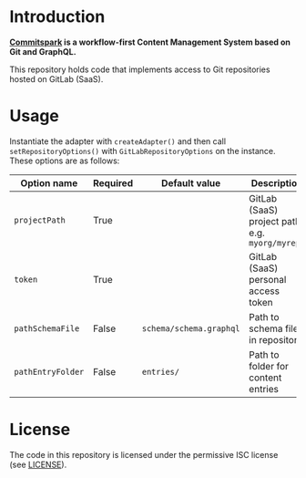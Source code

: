 # Introduction

**[Commitspark](https://commitspark.com) is a workflow-first Content Management System based on Git and GraphQL.**

This repository holds code that implements access to Git repositories hosted on GitLab (SaaS).

# Usage

Instantiate the adapter with `createAdapter()` and then call `setRepositoryOptions()` with `GitLabRepositoryOptions` on
the instance. These options are as follows:

| Option name       | Required | Default value           | Description                                     |
|-------------------|----------|-------------------------|-------------------------------------------------|
| `projectPath`     | True     |                         | GitLab (SaaS) project path, e.g. `myorg/myrepo` |
| `token`           | True     |                         | GitLab (SaaS) personal access token             |
| `pathSchemaFile`  | False    | `schema/schema.graphql` | Path to schema file in repository               |
| `pathEntryFolder` | False    | `entries/`              | Path to folder for content entries              |

# License

The code in this repository is licensed under the permissive ISC license (see [LICENSE](LICENSE)).
